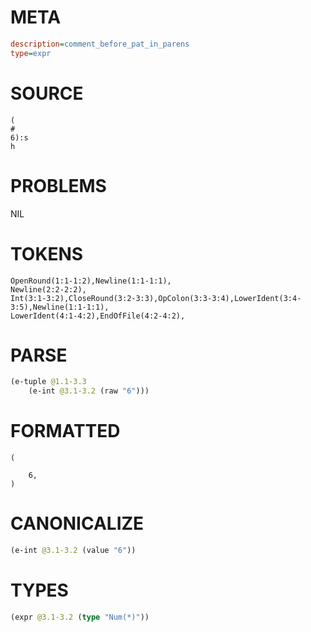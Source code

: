 # META
~~~ini
description=comment_before_pat_in_parens
type=expr
~~~
# SOURCE
~~~roc
(
#
6):s
h
~~~
# PROBLEMS
NIL
# TOKENS
~~~zig
OpenRound(1:1-1:2),Newline(1:1-1:1),
Newline(2:2-2:2),
Int(3:1-3:2),CloseRound(3:2-3:3),OpColon(3:3-3:4),LowerIdent(3:4-3:5),Newline(1:1-1:1),
LowerIdent(4:1-4:2),EndOfFile(4:2-4:2),
~~~
# PARSE
~~~clojure
(e-tuple @1.1-3.3
	(e-int @3.1-3.2 (raw "6")))
~~~
# FORMATTED
~~~roc
(

	6,
)
~~~
# CANONICALIZE
~~~clojure
(e-int @3.1-3.2 (value "6"))
~~~
# TYPES
~~~clojure
(expr @3.1-3.2 (type "Num(*)"))
~~~
